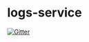 # logs-service

[![Gitter](https://badges.gitter.im/scalalab3/logs-service.svg)](https://gitter.im/scalalab3/logs-service?utm_source=badge&utm_medium=badge&utm_campaign=pr-badge&utm_content=badge)